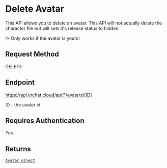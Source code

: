 # Delete Avatar

This API allows you to delete an avatar. This API will not actually delete the character file but will sets it's release status to hidden.

!> Only works if the avatar is yours!

## Request Method
DELETE

## Endpoint
https://api.vrchat.cloud/api/1/avatars/[ID]

ID - the avatar id

## Requires Authentication
Yes

## Returns

[`Avatar object`](API%20Objects/Avatar.md)
